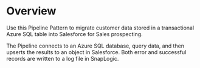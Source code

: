 # Overview

Use this Pipeline Pattern to migrate customer data stored in a transactional Azure SQL table into Salesforce for Sales prospecting.&#x20;

The Pipeline connects to an Azure SQL database, query data, and then upserts the results to an object in Salesforce. Both error and successful records are written to a log file in SnapLogic.
